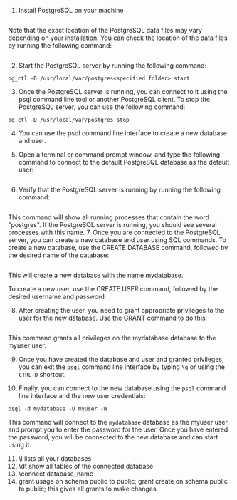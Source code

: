 1. Install PostgreSQL on your machine
```brew install postgresql
```

Note that the exact location of the PostgreSQL data files may vary depending on your installation. You can check the location of the data files by running the following command:
```pg_config --bindir
```

2. Start the PostgreSQL server by running the following command:
```
pg_ctl -D /usr/local/var/postgres<specified folder> start
```

3. Once the PostgreSQL server is running, you can connect to it using the psql command line tool or another PostgreSQL client.
 To stop the PostgreSQL server, you can use the following command:
```
pg_ctl -D /usr/local/var/postgres stop
```
4. You can use the psql command line interface to create a new database and user.

5. Open a terminal or command prompt window, and type the following command to connect to the default PostgreSQL database as the default user:

```psql postgres
```
6. Verify that the PostgreSQL server is running by running the following command:
```ps auxwww | grep postgres
```
This command will show all running processes that contain the word "postgres". If the PostgreSQL server is running, you should see several processes with this name.
7. Once you are connected to the PostgreSQL server, you can create a new database and user using SQL commands.
To create a new database, use the CREATE DATABASE command, followed by the desired name of the database:
```CREATE DATABASE mydatabase;
```

This will create a new database with the name mydatabase.

To create a new user, use the CREATE USER command, followed by the desired username and password:

8. After creating the user, you need to grant appropriate privileges to the user for the new database. Use the GRANT command to do this:
```GRANT ALL PRIVILEGES ON DATABASE mydatabase TO myuser;
```
This command grants all privileges on the mydatabase database to the myuser user.

9. Once you have created the database and user and granted privileges, you can exit the `psql` command line interface by typing `\q` or using the `CTRL-D` shortcut.

10. Finally, you can connect to the new database using the `psql` command line interface and the new user credentials:
```
psql -d mydatabase -U myuser -W
```

This command will connect to the `mydatabase` database as the myuser user, and prompt you to enter the password for the user. Once you have entered the password, you will be connected to the new database and can start using it.

11. \l lists all your databases
12. \dt show all tables of the connected database
13. \connect database_name
14. grant usage on schema public to public;
grant create on schema public to public;
this gives all grants to make changes 
